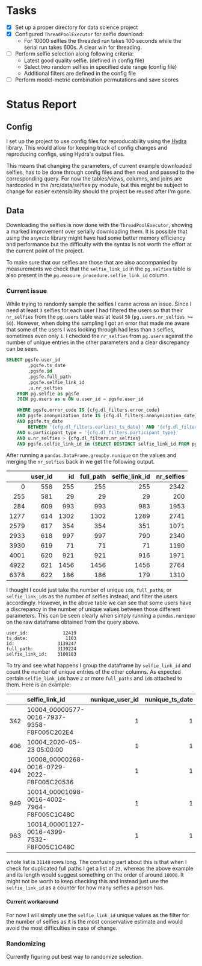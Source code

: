 # Tasks

- [x] Set up a proper directory for data science project
- [x] Configured `ThreadPoolExecutor` for selfie download:
  - For 10000 selfies the threaded run takes 100 seconds while the serial run takes 600s. A clear win for threading.
- [ ] Perform selfie selection along following criteria:
  - Latest good quality selfie. (defined in config file)
  - Select two random selfies in specified date range (config file)
  - Additional filters are defined in the config file
- [ ] Perform model-metric combination permutations and save scores

# Status Report

## Config

I set up the project to use config files for reproducability using the [Hydra](https://hydra.cc/) library. This would allow for keeping track of config changes and reproducing configs, using Hydra's output files.

This means that changing the parameters, of current example downloaded selfies, has to be done through config files and then read and passed to the corresponding query. For now the tables/views, columns, and joins are hardcoded in the /src/data/selfies.py module, but this might be subject to change for easier extensibility should the project be reused after I'm gone.

## Data

Downloading the selfies is now done with the `ThreadPoolExecutor`, showing a marked improvement over serially downloading them. It is possible that using the `asyncio` library might have had some better memory efficiency and performance but the difficulty with the syntax is not worth the effort at the current point of the project.

To make sure that our selfies are those that are also accompanied by measurements we check that the `selfie_link_id` in the `pg.selfies` table is also present in the `pg.measure_procedure.selfie_link_id` column.

### Current issue

While trying to randomly sample the selfies I came across an issue. Since I need at least `3` selfies for each user I had filtered the users so that their `nr_selfies` from the `pg.users` table was at least `50` (`pg.users.nr_selfies >= 50`). However, when doing the sampling I got an error that made me aware that some of the users I was looking through had less than `3` selfies, sometimes even only `1`. I checked the `nr_selfies` from `pg.users` against the number of unique entries in the other parameters and a clear discrepancy can be seen.

```SQL
SELECT pgsfe.user_id
        ,pgsfe.ts_date
        ,pgsfe.id
        ,pgsfe.full_path
        ,pgsfe.selfie_link_id
        ,u.nr_selfies
    FROM pg.selfie as pgsfe
    JOIN pg.users as u ON u.user_id = pgsfe.user_id

    WHERE pgsfe.error_code IS {cfg.dl_filters.error_code} 
    AND pgsfe.anonymization_date IS {cfg.dl_filters.anonymization_date}
    AND pgsfe.ts_date 
        BETWEEN '{cfg.dl_filters.earliest_ts_date}' AND '{cfg.dl_filters.latest_ts_date}'
    AND u.participant_type = '{cfg.dl_filters.participant_type}'
    AND u.nr_selfies > {cfg.dl_filters.nr_selfies}
    AND pgsfe.selfie_link_id in (SELECT DISTINCT selfie_link_id FROM pg.measure_procedure)

```

After running a `pandas.DataFrame.groupby.nunique` on the values and merging the `nr_selfies` back in we get the following output.

|      |   user_id |   id |   full_path |   selfie_link_id |   nr_selfies |
|-----:|----------:|-----:|------------:|-----------------:|-------------:|
|    0 |       558 |  255 |         255 |              255 |         2342 |
|  255 |       581 |   29 |          29 |               29 |          200 |
|  284 |       609 |  993 |         993 |              983 |         1953 |
| 1277 |       614 | 1302 |        1302 |             1289 |         2741 |
| 2579 |       617 |  354 |         354 |              351 |         1071 |
| 2933 |       618 |  997 |         997 |              790 |         2340 |
| 3930 |       619 |   71 |          71 |               71 |         1190 |
| 4001 |       620 |  921 |         921 |              916 |         1971 |
| 4922 |       621 | 1456 |        1456 |             1456 |         2764 |
| 6378 |       622 |  186 |         186 |              179 |         1310 |

I thought I could just take the number of unique `id`s, `full_path`s, or `selfie_link_id`s as the number of selfies instead, and filter the users accordingly. However, in the above table we can see that some users have a discrepancy in the number of unique values between those different parameters. This can be seen clearly when simply running a `pandas.nunique` on the raw dataframe obtained from the query above.

```text
user_id:             12419
ts_date:              1103
id:                3139247
full_path:         3139224
selfie_link_id:    3100183
```

To try and see what happens I group the dataframe by `selfie_link_id` and count the number of unique entries of the other columns. As expected certain `selfie_link_id`s have `2` or more `full_paths` and `id`s attached to them. Here is an example:

|     | selfie_link_id                             |   nunique_user_id |   nunique_ts_date |   nunique_id |   nunique_full_path |
|----:|:-------------------------------------------|----------:|----------:|-----:|------------:|
| 342 | 10004_00000577-0016-7937-9358-F8F005C202E4 |         1 |         1 |    2 |           2 |
| 406 | 10004_2020-05-23 05:00:00                  |         1 |         1 |    2 |           2 |
| 494 | 10008_00000268-0016-0729-2022-F8F005C20536 |         1 |         1 |    2 |           2 |
| 949 | 10014_00001098-0016-4002-7964-F8F005C1C48C |         1 |         1 |    2 |           2 |
| 963 | 10014_00001127-0016-4399-7532-F8F005C1C48C |         1 |         1 |    2 |           2 |

whole list is `31148` rows long. The confusing part about this is that when I check for duplicated full paths I get a list of `23`, whereas the above example and its length would suggest something on the order of around `10000`. It might not be worth to keep checking this and instead just use the `selfie_link_id` as a counter for how many selfies a person has.

#### Current workaround

For now I will simply use the `selfie_link_id` unique values as the filter for the number of selfies as it is the most conservative estimate and would avoid the most difficulties in case of change.

### Randomizing

Currently figuring out best way to randomize selection.
